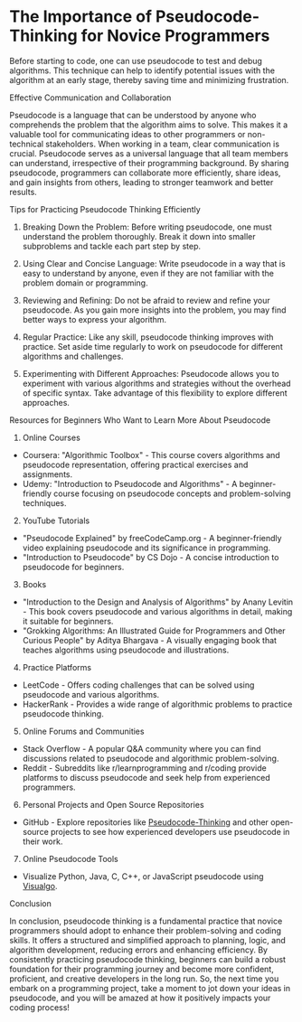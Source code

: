 # The Importance of Pseudocode-Thinking for Novice Programmers

Before starting to code, one can use pseudocode to test and debug algorithms. This technique can help to identify potential issues with the algorithm at an early stage, thereby saving time and minimizing frustration.

Effective Communication and Collaboration

Pseudocode is a language that can be understood by anyone who comprehends the problem that the algorithm aims to solve. This makes it a valuable tool for communicating ideas to other programmers or non-technical stakeholders. When working in a team, clear communication is crucial. Pseudocode serves as a universal language that all team members can understand, irrespective of their programming background. By sharing pseudocode, programmers can collaborate more efficiently, share ideas, and gain insights from others, leading to stronger teamwork and better results.

Tips for Practicing Pseudocode Thinking Efficiently

1. Breaking Down the Problem: Before writing pseudocode, one must understand the problem thoroughly. Break it down into smaller subproblems and tackle each part step by step.

2. Using Clear and Concise Language: Write pseudocode in a way that is easy to understand by anyone, even if they are not familiar with the problem domain or programming.

3. Reviewing and Refining: Do not be afraid to review and refine your pseudocode. As you gain more insights into the problem, you may find better ways to express your algorithm.

4. Regular Practice: Like any skill, pseudocode thinking improves with practice. Set aside time regularly to work on pseudocode for different algorithms and challenges.

5. Experimenting with Different Approaches: Pseudocode allows you to experiment with various algorithms and strategies without the overhead of specific syntax. Take advantage of this flexibility to explore different approaches.

Resources for Beginners Who Want to Learn More About Pseudocode

1. Online Courses
- Coursera: "Algorithmic Toolbox" - This course covers algorithms and pseudocode representation, offering practical exercises and assignments.
- Udemy: "Introduction to Pseudocode and Algorithms" - A beginner-friendly course focusing on pseudocode concepts and problem-solving techniques.

2. YouTube Tutorials
- "Pseudocode Explained" by freeCodeCamp.org - A beginner-friendly video explaining pseudocode and its significance in programming.
- "Introduction to Pseudocode" by CS Dojo - A concise introduction to pseudocode for beginners.

3. Books
- "Introduction to the Design and Analysis of Algorithms" by Anany Levitin - This book covers pseudocode and various algorithms in detail, making it suitable for beginners.
- "Grokking Algorithms: An Illustrated Guide for Programmers and Other Curious People" by Aditya Bhargava - A visually engaging book that teaches algorithms using pseudocode and illustrations.

4. Practice Platforms
- LeetCode - Offers coding challenges that can be solved using pseudocode and various algorithms.
- HackerRank - Provides a wide range of algorithmic problems to practice pseudocode thinking.

5. Online Forums and Communities
- Stack Overflow - A popular Q&A community where you can find discussions related to pseudocode and algorithmic problem-solving.
- Reddit - Subreddits like r/learnprogramming and r/coding provide platforms to discuss pseudocode and seek help from experienced programmers.

6. Personal Projects and Open Source Repositories
- GitHub - Explore repositories like [Pseudocode-Thinking](https://github.com/Rachamv/Pseudocode-Thinking) and other open-source projects to see how experienced developers use pseudocode in their work.

7. Online Pseudocode Tools
- Visualize Python, Java, C, C++, or JavaScript pseudocode using [Visualgo](https://visualgo.net/en).

Conclusion

In conclusion, pseudocode thinking is a fundamental practice that novice programmers should adopt to enhance their problem-solving and coding skills. It offers a structured and simplified approach to planning, logic, and algorithm development, reducing errors and enhancing efficiency. By consistently practicing pseudocode thinking, beginners can build a robust foundation for their programming journey and become more confident, proficient, and creative developers in the long run. So, the next time you embark on a programming project, take a moment to jot down your ideas in pseudocode, and you will be amazed at how it positively impacts your coding process!
